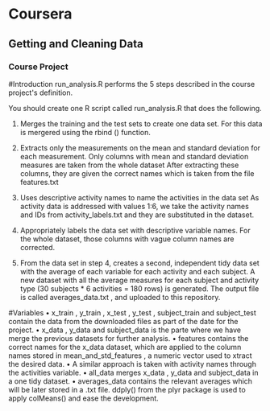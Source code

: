 

# Coursera
## Getting and Cleaning Data
### Course Project



#Introduction
run_analysis.R  performs the 5 steps described in the course project's definition.

You should create one R script called run_analysis.R that does the following. 
1) Merges the training and the test sets to create one data set.
For this data is mergered using the rbind () function.  

2) Extracts only the measurements on the mean and standard deviation for each measurement. 
Only columns with mean and standard deviation measures are taken from the whole dataset 
After extracting these columns, they are given the correct names which is taken from  the file features.txt 

3) Uses descriptive activity names to name the activities in the data set
As activity data is addressed with values 1:6, we take the activity names and IDs from  activity_labels.txt  and they are substituted in the dataset.

4) Appropriately labels the data set with descriptive variable names. 
For the whole dataset, those columns with vague column names are corrected.

5) From the data set in step 4, creates a second, independent tidy data set with the average of each variable for each activity and each subject.
A new dataset with all the average measures for each subject and activity type (30 subjects * 6 activities = 180 rows) is generated. 
The output file is called  averages_data.txt , and uploaded to this repository.



#Variables
•  x_train ,  y_train ,  x_test ,  y_test ,  subject_train  and  subject_test  contain the data from the downloaded files as part of the date for the project.
•  x_data ,  y_data  and  subject_data  is the parte where we have merge the previous datasets for further analysis.
•  features  contains the correct names for the  x_data  dataset, which are applied to the column names stored in  mean_and_std_features , a numeric vector used to xtract the desired data.
• A similar approach is taken with activity names through the  activities  variable.
•  all_data  merges  x_data ,  y_data  and  subject_data  in a one tidy dataset.
• averages_data contains the relevant averages which will be later stored in a  .txt  file.  ddply()  from the plyr package is used to apply  colMeans()  and ease the development.




